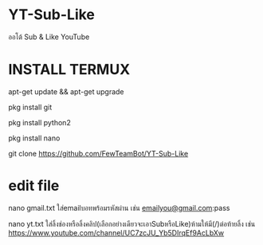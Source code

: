 # YT-Sub-Like
ออโต้ Sub &amp; Like YouTube

#  INSTALL TERMUX
apt-get update && apt-get upgrade

pkg install git

pkg install python2

pkg install nano

git clone https://github.com/FewTeamBot/YT-Sub-Like

# edit file
nano gmail.txt ใส่emailบอทพร้อมรหัสผ่าน
เช่น emailyou@gmail.com:pass

nano yt.txt ใส่ลิ้งช่องหรือลิ้งคลิป(เลือกอย่างเดียวจะเอาSubหรือLike)ห้ามให้มี(/)ต่อท้ายลิ้ง
เช่น https://www.youtube.com/channel/UC7zcJU_Yb5DIrqEf9AcLbXw
